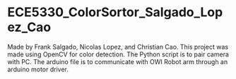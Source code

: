 # ECE5330_ColorSortor_Salgado_Lopez_Cao
Made by Frank Salgado, Nicolas Lopez, and Christian Cao. This project was made using OpenCV for color detection. The Python script is to pair camera with PC. The arduino file is to communicate with OWI Robot arm through an arduino motor driver. 

